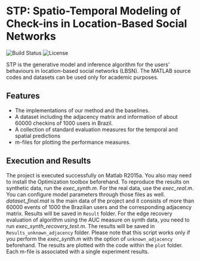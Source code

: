 # STP: Spatio-Temporal Modeling of Check-ins in Location-Based Social Networks
![Build Status](https://img.shields.io/teamcity/codebetter/bt428.svg)
![License](https://img.shields.io/badge/license-BSD-blue.svg)

STP is the generative model and inference algorithm for the users' behaviours in location-based social networks (LBSN). The MATLAB source codes and datasets can be used only for academic purposes.

## Features
* The implementations of our method and the baselines.
* A dataset including the adjacency matrix and information of about 60000 checkins of 1000 users in Brazil.
* A collection of standard evaluation measures for the temporal and spatial predictions
* m-files for plotting the performance measures.

## Execution and Results
The project is executed successfully on Matlab R2015a. You also may need to install the Optimization toolbox beforehand.
To reproduce the results on synthetic data, run the *exec_synth.m*. For the real data, use the *exec_real.m*.
You can configure model parameters through those files as well. *dataset_final.mat* is the main data of the project and it consists of more than 60000 events of 1000 the Brazilian users and the corresponding adjacency matrix.
Results will be saved in `Result` folder.
For the edge recovery evaluation of algorithm using the AUC measure on synth data, you need to run *exec_synth_recovery_test.m*. The results will be saved in `Results_unknown_adjacency` folder.
Please note that this script works only if you perform the *exec_synth.m* with the option of `unknown_adjacency` beforehand. 
The results are plotted with the code within the `plot` folder. Each m-file is associated with a single experiment results.
